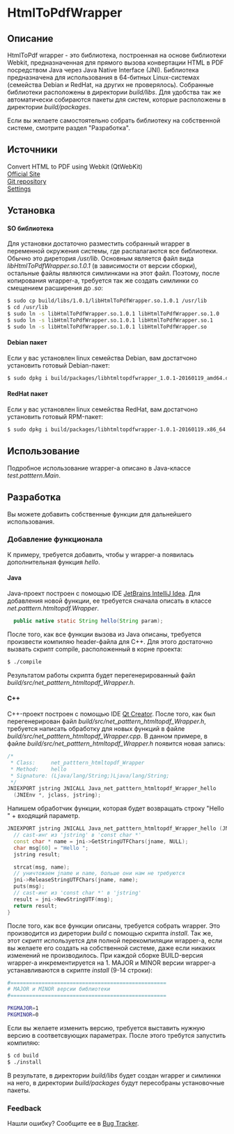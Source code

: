 # HtmlToPdfWrapper

## Описание

HtmlToPdf wrapper - это библиотека, построенная на основе библиотеки Webkit, предназначенная для прямого вызова конвертации HTML в PDF посредством Java
через Java Native Interface (JNI). Библиотека предназначена для использования в 64-битных Linux-системах (семейства Debian и RedHat, на других не проверялось).
Собранные библиотеки расположены в директории _build/libs_. Для удобства так же автоматически собираются пакеты для систем, которые расположены
в директории _build/packages_.

Если вы желаете самостоятельно собрать библиотеку на собственной системе, смотрите раздел "Разработка".

## Источники

Convert HTML to PDF using Webkit (QtWebKit)<br>
[Official Site](http://wkhtmltopdf.org/)<br>
[Git repository](https://github.com/wkhtmltopdf/wkhtmltopdf)<br>
[Settings](http://wkhtmltopdf.org/libwkhtmltox/pagesettings.html)

## Установка

#### SO библиотека

Для установки достаточно разместить собранный wrapper в переменной окружения системы, где распалагаются все библиотеки. Обычно это диретория _/usr/lib_.
Основным является файл вида _libHtmlToPdfWrapper.so.1.0.1_ (в зависимости от версии сборки), остальные файлы являются симлинками на этот файл.
Поэтому, после копирования wrapper-а, требуется так же создать симлинки со смещением расширения до _.so_:

```bash
$ sudo cp build/libs/1.0.1/libHtmlToPdfWrapper.so.1.0.1 /usr/lib
$ cd /usr/lib
$ sudo ln -s libHtmlToPdfWrapper.so.1.0.1 libHtmlToPdfWrapper.so.1.0
$ sudo ln -s libHtmlToPdfWrapper.so.1.0.1 libHtmlToPdfWrapper.so.1
$ sudo ln -s libHtmlToPdfWrapper.so.1.0.1 libHtmlToPdfWrapper.so
```

#### Debian пакет

Если у вас установлен linux семейства Debian, вам достатчоно установить готовый Debian-пакет:

```bash
$ sudo dpkg i build/packages/libhtmltopdfwrapper_1.0.1-20160119_amd64.deb
```

#### RedHat пакет

Если у вас установлен linux семейства RedHat, вам достатчоно установить готовый RPM-пакет:

```bash
$ sudo dpkg i build/packages/libhtmltopdfwrapper-1.0.1-20160119.x86_64.rpm
```

## Использование

Подробное использование wrapper-а описано в Java-классе _test.patttern.Main_.

## Разработка

Вы можете добавить собственные функции для дальнейшего использования.

### Добавление функционала

К примеру, требуется добавить, чтобы у wrapper-а появилась дополнительная функция _hello_.

#### Java

Java-проект построен с помощью IDE [JetBrains IntelliJ Idea](https://www.jetbrains.com/idea/).
Для добавления новой функции, ее требуется сначала описать в классе _net.patttern.htmltopdf.Wrapper_.

```java
  public native static String hello(String param);
```

После того, как все функции вызова из Java описаны, требуется произвести компиляю header-файла для C++. Для этого достаточно вызвать скрипт compile,
расположенный в корне проекта:

```bash
$ ./compile
```

Результатом работы скрипта будет перегенерированный файл _build/src/net_patttern_htmltopdf_Wrapper.h_.

#### C++

C++-проект построен с помощью IDE [Qt Creator](http://www.qt.io/ru/download-open-source/).
После того, как был перегенерирован файл _build/src/net_patttern_htmltopdf_Wrapper.h_, требуется написать обработку для новых функций в файле
_build/src/net_patttern_htmltopdf_Wrapper.cpp_. В данном примере, в файле _build/src/net_patttern_htmltopdf_Wrapper.h_ появится новая запись:

```C++
/*
 * Class:     net_patttern_htmltopdf_Wrapper
 * Method:    hello
 * Signature: (Ljava/lang/String;)Ljava/lang/String;
 */
JNIEXPORT jstring JNICALL Java_net_patttern_htmltopdf_Wrapper_hello
  (JNIEnv *, jclass, jstring);
```

Напишем обработчик функции, которая будет возвращать строку "Hello " + входящий параметр.

```C++
JNIEXPORT jstring JNICALL Java_net_patttern_htmltopdf_Wrapper_hello (JNIEnv * jni, jclass jclass, jstring jname) {
  // cast-инг из 'jstring' в 'const char *'
  const char * name = jni->GetStringUTFChars(jname, NULL);
  char msg[60] = "Hello ";
  jstring result;

  strcat(msg, name);
  // уничтожаем jname и name, больше они нам не требуются
  jni->ReleaseStringUTFChars(jname, name);
  puts(msg);
  // cast-инг из 'const char *' в 'jstring'
  result = jni->NewStringUTF(msg);
  return result;
}
```

После того, как все функции описаны, требуется собрать wrapper. Это производится из диретории _build_ с помощью скрипта _install_. Так же, этот скрипт
используется для полной перекомпиляции wrapper-а, если вы желаете его создать на собственной системе, даже если никаких изменений не производилось.
При каждой сборке BUILD-версия wrapper-а инкрементируется на 1. MAJOR и MINOR версии wrapper-а устанавливаются в скрипте _install_ (9-14 строки):

```bash
#==================================================
# MAJOR и MINOR версии библиотеки
#==================================================

PKGMAJOR=1
PKGMINOR=0
```

Если вы желаете изменить версию, требуется выставить нужную версию в соответсвующих параметрах. После этого требутся запустить компиляю: 

```bash
$ cd build
$ ./install
```

В результате, в директории _build/libs_ будет создан wrapper и симлинки на него, в директории _build/packages_ будут пересобраны установочные пакеты.

### Feedback

Нашли ошибку? Сообщите ее в [Bug Tracker](https://github.com/Patttern/HtmlToPdfWrapper/issues).
